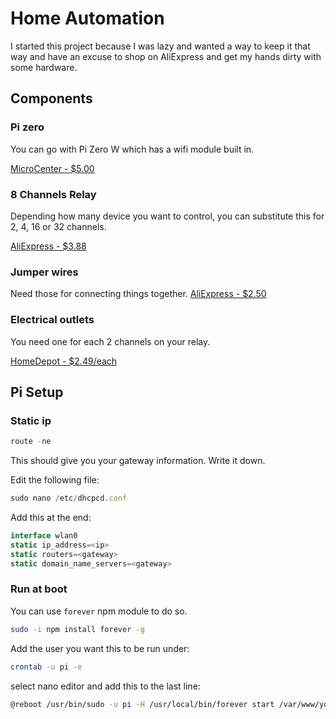 # Home Automation

I started this project because I was lazy and wanted a way to keep it that way and have an excuse to shop on AliExpress and get my hands dirty with some hardware. 

## Components

### Pi zero

You can go with Pi Zero W which has a wifi module built in.

[MicroCenter - $5.00](http://www.microcenter.com/search/search_results.aspx?Ntt=pi+zero+board)

### 8 Channels Relay

Depending how many device you want to control, you can substitute this for 2, 4, 16 or 32 channels.

[AliExpress - $3.88](https://www.aliexpress.com/wholesale?catId=0&initiative_id=SB_20170912200904&SearchText=8+relay+channel)

### Jumper wires

Need those for connecting things together. 
[AliExpress - $2.50](https://www.aliexpress.com/wholesale?catId=0&initiative_id=SB_20170912200700&SearchText=jumper+wire+female+to+female)

### Electrical outlets

You need one for each 2 channels on your relay.

[HomeDepot - $2.49/each](http://www.homedepot.com/p/Leviton-Decora-15-Amp-Tamper-Resistant-Duplex-Outlet-Black-R55-T5325-0DE/202066690)

## Pi Setup

### Static ip

```javascript
route -ne
```

This should give you your gateway information. Write it down.

Edit the following file:

```javascript
sudo nano /etc/dhcpcd.conf
```

Add this at the end:

```javascript
interface wlan0
static ip_address=<ip>
static routers=<gateway>
static domain_name_servers=<gateway>
```

### Run at boot 

You can use `forever` npm module to do so.

```bash
sudo -i npm install forever -g
```

Add the user you want this to be run under:

```bash
crontab -u pi -e
```

select nano editor and add this to the last line: 

```bash
@reboot /usr/bin/sudo -u pi -H /usr/local/bin/forever start /var/www/your-server.js
```
